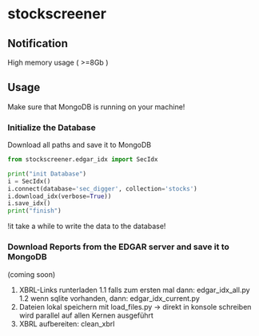 # stockscreener

## Notification

High memory usage ( >=8Gb )

## Usage

Make sure that MongoDB is running on your machine!

### Initialize the Database

Download all paths and save it to MongoDB

```python
from stockscreener.edgar_idx import SecIdx

print("init Database")
i = SecIdx()
i.connect(database='sec_digger', collection='stocks')
i.download_idx(verbose=True))
i.save_idx()
print("finish")
```

!it take a while to write the data to the database! 

### Download Reports from the EDGAR server and save it to MongoDB

(coming soon)


1. XBRL-Links runterladen
	1.1 falls zum ersten mal dann: edgar_idx_all.py
	1.2 wenn sqlite vorhanden, dann: edgar_idx_current.py
2. Dateien lokal speichern mit 
		load_files.py -> direkt in konsole schreiben 
		wird parallel auf allen Kernen ausgeführt
3. XBRL aufbereiten: clean_xbrl